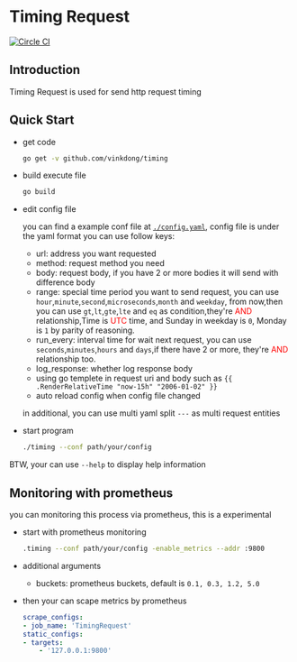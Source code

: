 # Timing Request

[![Circle CI](https://circleci.com/gh/vinkdong/timing/tree/master.svg?style=shield)](https://circleci.com/gh/vinkdong/timing/tree/master)

## Introduction

Timing Request is used for send http request timing

## Quick Start

- get code

    ```bash
    go get -v github.com/vinkdong/timing
    ```

- build execute file

    ```bash
    go build
    ```

- edit config file

  you can find a example conf file at [`./config.yaml`](https://github.com/VinkDong/TimingRequest/blob/master/config.yaml), config file is under the yaml format you can use follow keys:

  - url: address you want requested
  - method: request method you need
  - body: request body, if you have 2 or more bodies it will send with difference body
  - range: special time period you want to send request, you can use `hour`,`minute`,`second`,`microseconds`,`month` and `weekday`, from now,then you can use `gt`,`lt`,`gte`,`lte` and `eq` as condition,they're <span style="color:red">AND</span> relationship,Time is <span style="color:red">UTC</span> time, and Sunday in weekday is `0`, Monday is `1` by parity of reasoning.
  - run_every: interval time for wait next request, you can use `seconds`,`minutes`,`hours` and `days`,if there have 2 or more, they're <span style="color:red">AND</span> relationship too.
  - log_response: whether log response body
  - using go templete in request uri and body such as `{{ .RenderRelativeTime "now-15h" "2006-01-02" }}` 
  - auto reload config when config file changed

  in additional, you can use multi yaml split `---` as multi request entities

- start program

    ```bash
    ./timing --conf path/your/config
    ```

BTW, your can use `--help` to display help information

## Monitoring with prometheus

you can monitoring this process via prometheus, this is a experimental

- start with prometheus monitoring

    ```bash
    .timing --conf path/your/config -enable_metrics --addr :9800
    ```

- additional arguments

  - buckets: prometheus buckets, default is `0.1, 0.3, 1.2, 5.0`

- then your can scape metrics by prometheus

    ```yaml
    scrape_configs:
    - job_name: 'TimingRequest'
    static_configs:
    - targets:
        - '127.0.0.1:9800'
    ```
